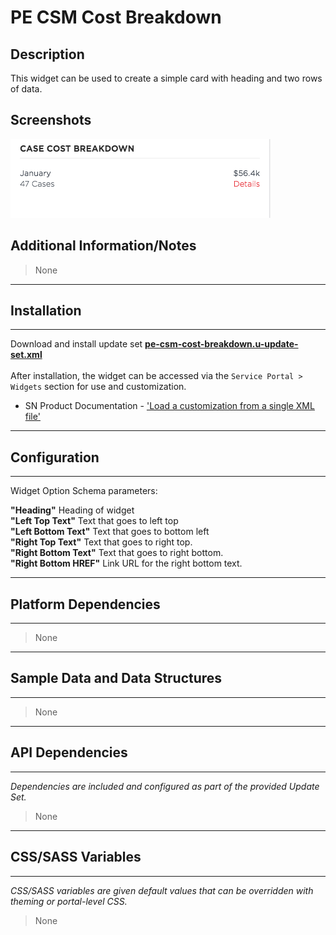# PE CSM Cost Breakdown

## Description

This widget can be used to create a simple card with heading and two rows of data.

## Screenshots
![alt text](../images/pe-csm-cost-breakdown.png "Pe csm Cost breakdown")

## Additional Information/Notes
> None
---
## Installation
---
Download and install update set **[pe-csm-cost-breakdown.u-update-set.xml](https://github.com/platform-experience/serviceportal-widget-library/blob/master/pe-csm-cost-breakdown/pe-csm-cost-breakdown.u-update-set.xml)** <br/><br/>
After installation, the widget can be accessed via the `Service Portal > Widgets` section for use and customization.<br/>
* SN Product Documentation - ['Load a customization from a single XML file'](https://docs.servicenow.com/bundle/kingston-application-development/page/build/system-update-sets/task/t_SaveAnUpdateSetAsAnXMLFile.html)

---
## Configuration
---
Widget Option Schema parameters:

**"Heading"** Heading of widget<br/>
**"Left Top Text"** Text that goes to left top<br/>
**"Left Bottom Text"** Text that goes to bottom left<br/>
**"Right Top Text"** Text that goes to right top.<br/>
**"Right Bottom Text"** Text that goes to right bottom.<br/>
**"Right Bottom HREF"** Link URL for the right bottom text.<br/>

---
## Platform Dependencies
---
> None
---
## Sample Data and Data Structures
---
> None
---
## API Dependencies
---
<i>Dependencies are included and configured as part of the provided Update Set.</i>
> None
---
## CSS/SASS Variables
---
_CSS/SASS variables are given default values that can be overridden with theming or portal-level CSS._
> None